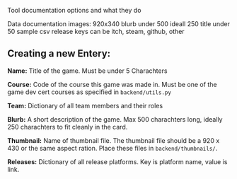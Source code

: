 
Tool documentation
options and what they do

Data documentation
images: 920x340
blurb under 500 ideall 250
title under 50
sample csv
release keys can be itch, steam, github, other

## Creating a new Entery:

**Name:**
Title of the game. Must be under 5 Charachters

**Course:**
Code of the course this game was made in. Must be one of the game dev cert courses as specified in `backend/utils.py`

**Team:**
Dictionary of all team members and their roles

**Blurb:**
A short description of the game. Max 500 charachters long, ideally 250 charachters to fit cleanly in the card.

**Thumbnail:**
Name of thumbnail file. The thumbnail file should be a 920 x 430 or the same aspect ration. Place these files in `backend/thumbnails/`.

**Releases:**
Dictionary of all release platforms. Key is platform name, value is link.